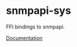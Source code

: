 # snmpapi-sys #
FFI bindings to snmpapi.

[Documentation](https://retep998.github.io/doc/snmpapi-sys/)
